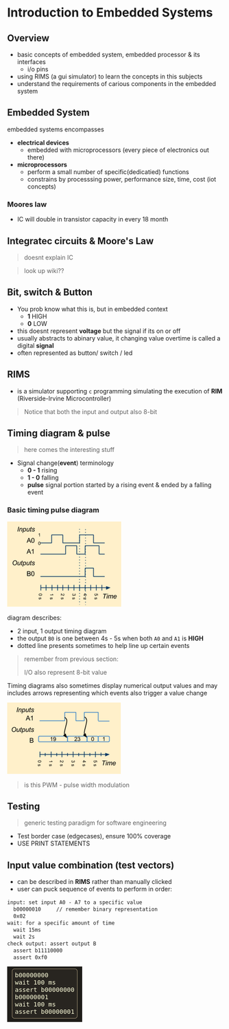 # Introduction to Embedded Systems

## Overview

- basic concepts of embedded system, embedded processor & its interfaces
  - i/o pins
- using RIMS (a gui simulator) to learn the concepts in this subjects
- understand the requirements of carious components in the embedded system

## Embedded System

embedded systems encompasses
- **electrical devices**
  - embedded with microprocessors (every piece of electronics out there)
- **microprocessors**
  - perform a small number of specific(dedicatied) functions
  - constrains by processsing power, performance size, time, cost (iot concepts)

### Moores law

- IC will double in transistor capacity in every 18 month

## Integratec circuits & Moore's Law

> doesnt explain IC

> look up wiki??

## Bit, switch & Button

- You prob know what this is, but in embedded context
  - **1** HIGH
  - **0** LOW
- this doesnt represent **voltage** but the signal if its on or off
- usually abstracts to abinary value, it changing value overtime is called a digital **signal** 
- often represented as button/ switch / led

## RIMS

- is a simulator supporting `c` programming simulating the execution of **RIM** (Riverside-Irvine Microcontroller)

> Notice that both the input and output also 8-bit

## Timing diagram & pulse

> here comes the interesting stuff

- Signal change(**event**) terminology
  - **0 - 1** rising
  - **1 - 0** falling
  - **pulse** signal portion started by a rising event & ended by a falling event

### Basic timing pulse diagram

![basic diagram](./assets/basic_diagram.png)

diagram describes:
- 2 input, 1 output timing diagram
- the output `B0` is one between 4s - 5s when both `A0` and `A1` is **HIGH**
- dotted line presents sometimes to help line up certain events

> remember from previous section:
>
> I/O also represent 8-bit value

Timing diagrams also sometimes display numerical output values and may includes arrows representing which events also trigger a value change

![arrow diagram](./assets/arrow_diagram.png)




> is this PWM - pulse width modulation

## Testing

> generic testing paradigm for software engineering

- Test border case (edgecases), ensure 100% coverage
- USE PRINT STATEMENTS 

## Input value combination (test vectors)

- can be described in **RIMS** rather than manually clicked
- user can puck sequence of events to perform in order:

```
input: set input A0 - A7 to a specific value
  b00000010     // remember binary representation
  0x02
wait: for a specific amount of time
  wait 15ms
  wait 2s
check output: assert output B
  assert b11110000
  assert 0xf0
```

![simple test vector](./assets/test_vectpr.png)